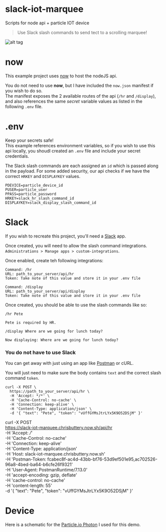 # slack-iot-marquee

Scripts for node api + particle IOT device

> Use Slack slash commands to send tect to a scrolling marquee!

![alt tag](https://github.com/chrisbuttery/slack-iot-marquee/blob/master/marquee.gif)

# now

This example project uses [now](https://zeit.co/now "Now — Global Serverless Deployments") to host the nodeJS api.  

You do not need to use **now**, but I have included the `now.json` manifest if you wish to do so.  
The manifest exposes the 2 available routes of the api (`/hr` and `/display`), and also references the same *secret* variable values as listed in the following `.env` file.

# .env

Keep your secrets safe!  
This example references environment variables, so if you wish to use this api locally, you shoudl created an `.env` file and include your secret credentials.

The Slack slash commands are each assigned an `id` which is passed along in the payload. For some added security, our api checks if we have the correct `HRKEY` and `DISPLAYKEY` values.

```
PDEVICE=particle_device_id
PUSER=particle_user
PPASS=particle_password
HRKEY=slack_hr_slash_command_id
DISPLAYKEY=slack_display_slash_command_id
```

# Slack
If you wish to recreate this project, you'll need a [Slack](https://slack.com) app. 

Once created, you will need to allow the slash command integrations. `Administrations > Manage apps > custom-integrations`.

Once enabled, create teh following integrations:

```
Command: /hr
URL: path_to_your_server/api/hr
Token: Take note of this value and store it in your .env file
```

```
Command: /display
URL: path_to_your_server/api/display
Token: Take note of this value and store it in your .env file
```

Once created, you should be able to use the slash commands like so:

```
/hr Pete

Pete is required by HR.

/display Where are we going for lunch today?

Now displaying: Where are we going for lunch today?
```

### You do not have to use Slack

You can get away with just using an app like [Postman](https://www.getpostman.com/) or cURL.

You will just need to make sure the body contains `text` and the correct slash command `token`.

```
curl -X POST \
  https://path_to_your_server/api/hr \
  -H 'Accept: */*' \
  -H 'Cache-Control: no-cache' \
  -H 'Connection: keep-alive' \
  -H 'Content-Type: application/json' \
  -d '{ "text": "Pete", "token": "vUffGYMsJtrLYx5K9O52DSjM" }'
```

curl -X POST \
  https://slack-iot-marquee.chrisbuttery.now.sh/api/hr \
  -H 'Accept: */*' \
  -H 'Cache-Control: no-cache' \
  -H 'Connection: keep-alive' \
  -H 'Content-Type: application/json' \
  -H 'Host: slack-iot-marquee.chrisbuttery.now.sh' \
  -H 'Postman-Token: fcabec8f-ac4d-43bb-bf76-53d9ef501e95,ac702526-96a8-4bed-ba64-b6cfe26f9321' \
  -H 'User-Agent: PostmanRuntime/7.13.0' \
  -H 'accept-encoding: gzip, deflate' \
  -H 'cache-control: no-cache' \
  -H 'content-length: 55' \
  -d '{ "text": "Pete", "token": "vUffGYMsJtrLYx5K9O52DSjM" }'

  # Device

Here is a schematic for the [Particle.io Photon](https://store.particle.io/products/photon) I used for this demo.

